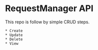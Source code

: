 # RequestManager API

This repo is follow by simple CRUD steps.

	* Create
	* Update
	* Delete
	* View